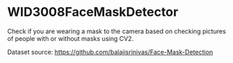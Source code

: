# WID3008FaceMaskDetector

Check if you are wearing a mask to the camera based on checking pictures of people with or without masks using CV2.

Dataset source: https://github.com/balajisrinivas/Face-Mask-Detection
